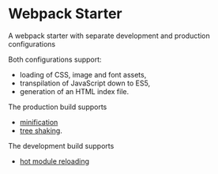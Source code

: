 # Webpack Starter

A webpack starter with separate development and production configurations

Both configurations support:

- loading of CSS, image and font assets,
- transpilation of JavaScript down to ES5,
- generation of an HTML index file.

The production build supports

- [minification][minification]
- [tree shaking][treeshaking].

The development build supports

- [hot module reloading][hmr]

[minification]: https://en.wikipedia.org/wiki/Minification_(programming)
[treeshaking]: https://developer.mozilla.org/en-US/docs/Glossary/Tree_shaking
[hmr]: https://webpack.js.org/concepts/hot-module-replacement/
